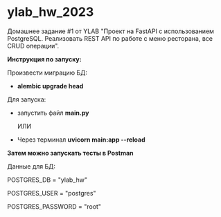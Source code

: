 # ylab_hw_2023
Домашнее задание #1 от YLAB "Проект на FastAPI с использованием PostgreSQL. Реализовать
REST API по работе с меню ресторана, все CRUD операции".

****Инструкция по запуску:****

Произвести миграцию БД:
- **alembic upgrade head**

Для запуска:
- запустить файл **main.py** 

    ИЛИ

- Через терминал **uvicorn main:app --reload**


**Затем можно запускать тесты в Postman**


Данные для БД:

POSTGRES_DB = "ylab_hw"

POSTGRES_USER = "postgres"

POSTGRES_PASSWORD = "root"
